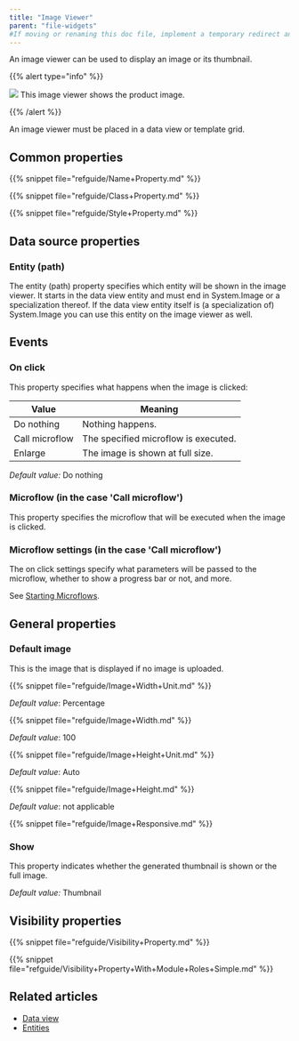 ```yaml
---
title: "Image Viewer"
parent: "file-widgets"
#If moving or renaming this doc file, implement a temporary redirect and let the respective team know they should update the URL in the product. See Mapping to Products for more details.
---
```



An image viewer can be used to display an image or its thumbnail.

{{% alert type="info" %}}

![](attachments/pages/image-viewer.png)
This image viewer shows the product image.

{{% /alert %}}

An image viewer must be placed in a data view or template grid.

## Common properties

{{% snippet file="refguide/Name+Property.md" %}}

{{% snippet file="refguide/Class+Property.md" %}}

{{% snippet file="refguide/Style+Property.md" %}}

## Data source properties

### Entity (path)

The entity (path) property specifies which entity will be shown in the image viewer. It starts in the data view entity and must end in System.Image or a specialization thereof. If the data view entity itself is (a specialization of) System.Image you can use this entity on the image viewer as well.

## Events

### On click

This property specifies what happens when the image is clicked:

| Value | Meaning |
| --- | --- |
| Do nothing | Nothing happens. |
| Call microflow | The specified microflow is executed. |
| Enlarge | The image is shown at full size. |

_Default value:_ Do nothing

### Microflow (in the case 'Call microflow')

This property specifies the microflow that will be executed when the image is clicked.

### Microflow settings (in the case 'Call microflow')

The on click settings specify what parameters will be passed to the microflow, whether to show a progress bar or not, and more.

See [Starting Microflows](starting-microflows).

## General properties

### Default image

This is the image that is displayed if no image is uploaded.

{{% snippet file="refguide/Image+Width+Unit.md" %}}

_Default value_: Percentage

{{% snippet file="refguide/Image+Width.md" %}}

_Default value_: 100

{{% snippet file="refguide/Image+Height+Unit.md" %}}

_Default value_: Auto

{{% snippet file="refguide/Image+Height.md" %}}

_Default value_: not applicable

{{% snippet file="refguide/Image+Responsive.md" %}}

### Show

This property indicates whether the generated thumbnail is shown or the full image.

_Default value:_ Thumbnail

## Visibility properties

{{% snippet file="refguide/Visibility+Property.md" %}}

{{% snippet file="refguide/Visibility+Property+With+Module+Roles+Simple.md" %}}

## Related articles

*   [Data view](data-view)
*   [Entities](entities)
